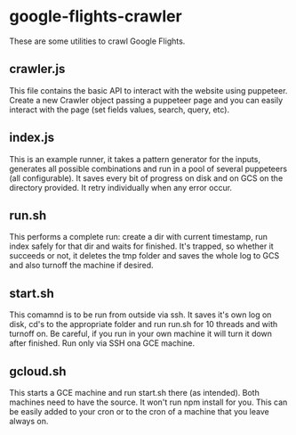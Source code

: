 # google-flights-crawler

These are some utilities to crawl Google Flights.

## crawler.js

This file contains the basic API to interact with the website using puppeteer. Create a new Crawler object passing a puppeteer page and you can easily interact with the page (set fields values, search, query, etc).

## index.js

This is an example runner, it takes a pattern generator for the inputs, generates all possible combinations and run in a pool of several puppeteers (all configurable). It saves every bit of progress on disk and on GCS on the directory provided. It retry individually when any error occur.

## run.sh

This performs a complete run: create a dir with current timestamp, run index safely for that dir and waits for finished. It's trapped, so whether it succeeds or not, it deletes the tmp folder and saves the whole log to GCS and also turnoff the machine if desired.

## start.sh

This comamnd is to be run from outside via ssh. It saves it's own log on disk, cd's to the appropriate folder and run run.sh for 10 threads and with turnoff on. Be careful, if you run in your own machine it will turn it down after finished. Run only via SSH ona GCE machine.

## gcloud.sh

This starts a GCE machine and run start.sh there (as intended). Both machines need to have the source. It won't run npm install for you. This can be easily added to your cron or to the cron of a machine that you leave always on.